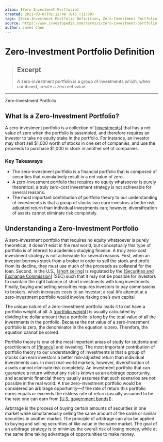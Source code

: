 ```yaml
---
alias: [Zero-Investment Portfolio]
created: 2021-03-03T01:12:48 (UTC +11:00)
tags: [Zero-Investment Portfolio Definition, Zero-Investment Portfolio]
source: https://www.investopedia.com/terms/z/zero-investment-portfolio.asp
author: James Chen
---
```


# Zero-Investment Portfolio Definition

> ## Excerpt
> A zero-investment portfolio is a group of investments which, when combined, create a zero net value.

---

Zero-Investment Portfolio
## What Is a Zero-Investment Portfolio?

A zero-investment portfolio is a collection of [[investments]](https://www.investopedia.com/terms/i/investing.asp) that has a net value of zero when the portfolio is assembled, and therefore requires an investor to take no equity stake in the portfolio. For instance, an investor may short sell $1,000 worth of stocks in one set of companies, and use the proceeds to purchase $1,000 in stock in another set of companies.

### Key Takeaways

-   The zero-investment portfolio is a financial portfolio that is composed of securities that cumulatively result in a net value of zero. 
-   A zero-investment portfolio that requires no equity whatsoever is purely theoretical; a truly zero-cost investment strategy is not achievable for several reasons.
-   The most important contribution of portfolio theory to our understanding of investments is that a group of stocks can earn investors a better risk-adjusted return than individual investments can; however, diversification of assets cannot eliminate risk completely.

## Understanding a Zero-Investment Portfolio

A zero-investment portfolio that requires no equity whatsoever is purely theoretical; it doesn’t exist in the real world, but conceptually this type of portfolio is of interest to academics studying finance. A truly zero-cost investment strategy is not achievable for several reasons. First, when an investor borrows stock from a broker in order to sell the stock and profit from its decline, they must use much of the proceeds as collateral for the loan. Second, in the U.S., [[short selling]](https://www.investopedia.com/terms/s/shortselling.asp) is regulated by the [[Securities and Exchange Commission]](https://www.investopedia.com/terms/s/sec.asp) (SEC) such that it may not be possible for investors to maintain the right balance of short investments with long investments. Finally, buying and selling securities requires investors to pay commissions to brokers, which increases costs to an investor; a real-life attempt at a zero-investment portfolio would involve risking one’s own capital

The unique nature of a zero-investment portfolio leads it to not have a portfolio weight at all. A [[portfolio weight]](https://www.investopedia.com/terms/p/portfolio-weight.asp) is usually calculated by dividing the dollar amount that a portfolio is long by the total value of all the investments in the portfolio. Because the net value of a zero-investment portfolio is zero, the denominator in the equation is zero. Therefore, the equation cannot be solved. 

Portfolio theory is one of the most important areas of study for students and practitioners of [[finance]](https://www.investopedia.com/terms/f/finance.asp) and investing. The most important contribution of portfolio theory to our understanding of investments is that a group of stocks can earn investors a better risk-adjusted return than individual investments can. In most real-world markets, however, diversification of assets cannot eliminate risk completely. An investment portfolio that can guarantee a return without any risk is known as an arbitrage opportunity, and academic financial theory usually assumes that such scenarios are not possible in the real world. A true zero-investment portfolio would be considered an arbitrage opportunity—if the rate of return this portfolio earns equals or exceeds the riskless rate of return (usually assumed to be the rate one can earn from [[U.S. government bonds]](https://www.investopedia.com/terms/g/government-bond.asp)).

Arbitrage is the process of buying certain amounts of securities in one market while simultaneously selling the same amount of the same or similar securities in another market. The principle of arbitrage can also be applied to buying and selling securities of like value in the same market. The goal of an arbitrage strategy is to minimize the overall risk of losing money, while at the same time taking advantage of opportunities to make money.
